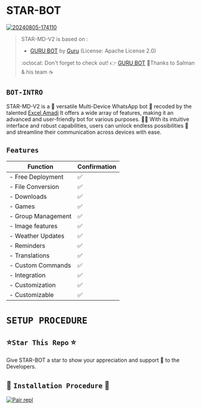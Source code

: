 # STAR-BOT 
<a href="https://ibb.co/b2R24gk"><img src="https://i.ibb.co/z7H73hz/20240805-174110.jpg" alt="20240805-174110" border="0"></a>

>STAR-MD-V2 is based on :
>- [GURU BOT](https://github.com/Guru322/GURU-BOT) by [Guru](https://github.com/Guru322) (License: Apache License 2.0)
>
> :octocat: Don't forget to check out! :point_right: [GURU BOT](https://github.com/Guru322/GURU-BOT)
>🤝Thanks to Salman & his team ☕

## `BOT-INTRO`
STAR-MD-V2 is a 🌟 versatile Multi-Device WhatsApp bot 🤖 recoded by the talented [Excel Amadi](https://github.com/Xcelsama) It offers a wide array of features, making it an advanced and user-friendly bot for various purposes. 🎉📱 With its intuitive interface and robust capabilities, users can unlock endless possibilities 🚀 and streamline their communication across devices with ease.

## `Features`


| Function   | Confirmation |
------------------|--------------
|- Free Deployment|✅️|
|- File Conversion|✅️|
|-      Downloads |✅️|
|-           Games|✅️|
|-   Group Management|✅️|
|-   Image features|✅️|
|-   Weather Updates|✅️|
|-   Reminders|✅️|
|-   Translations|✅️|
|-   Custom Commands|✅️|
|-   Integration|✅️|
|-   Customization|✅️|
|-   Customizable | ✅️|

# `SETUP PROCEDURE`



 ## ⭐️`Star This Repo` ⭐️

Give STAR-BOT a star to show your appreciation and support 🌟 to the Developers.




## 🎯 `Installation Procedure` 🎯


<a href='https://replit.com/@Xcelsama/STAR-BOT-PAIRr?s=app' target="_blank"><img alt='Pair repl' src='https://img.shields.io/badge/-Pair_Code-black?style=for-the-badge&logo=replit&logoColor=white'/></a>

 


